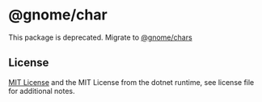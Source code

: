# @gnome/char

This package is deprecated. Migrate to [@gnome/chars](https://jsr.io/@gnome/chars)

## License

[MIT License](./LICENSE.md) and the MIT License from the dotnet runtime,
see license file for additional notes.
